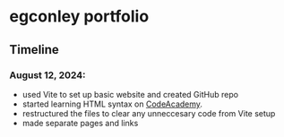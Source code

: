 # egconley portfolio

## Timeline

### August 12, 2024:
- used Vite to set up basic website and created GitHub repo
- started learning HTML syntax on [CodeAcademy](https://www.codecademy.com/pages/learn-html-and-css-with-codecademy-pro?g_network=g&g_productchannel=&g_adid=624951457594&g_locinterest=&g_keyword=codecademy%20html&g_acctid=243-039-7011&g_adtype=&g_keywordid=kwd-520300395752&g_ifcreative=&g_campaign=account&g_locphysical=1018127&g_adgroupid=128133969828&g_productid=&g_source=%7Bsourceid%7D&g_merchantid=&g_placement=&g_partition=&g_campaignid=1955172604&g_ifproduct=&utm_id=t_kwd-520300395752:ag_128133969828:cp_1955172604:n_g:d_c&utm_source=google&utm_medium=paid-search&utm_term=codecademy%20html&utm_campaign=US_Brand_Exact&utm_content=624951457594&g_adtype=search&g_acctid=243-039-7011&gad_source=1&gbraid=0AAAAAon8KZGzON7mt25GEswG-vt9ICEpt&gclid=Cj0KCQjw5ea1BhC6ARIsAEOG5pzVFApqFx47BVkacjJh1vZSpPGFm7E_eqgLIcE2hHxCiHCAdIt4XPkaAm-7EALw_wcB).
- restructured the files to clear any unneccesary code from Vite setup
- made separate pages and links

